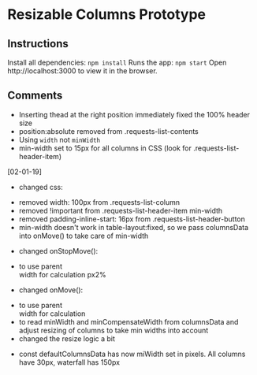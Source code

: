 # Resizable Columns Prototype

## Instructions

Install all dependencies: `npm install`
Runs the app: `npm start`
Open http://localhost:3000 to view it in the browser.

## Comments

* Inserting thead at the right position immediately fixed the 100% header size
* position:absolute removed from .requests-list-contents
* Using `width` not `minWidth`
* min-width set to 15px for all columns in CSS (look for .requests-list-header-item)

[02-01-19]
* changed css:
- removed width: 100px from .requests-list-column
- removed !important from .requests-list-header-item min-width
- removed padding-inline-start: 16px from .requests-list-header-button 
- min-width doesn't work in table-layout:fixed, so we pass columnsData into onMove() to take care of min-width

* changed onStopMove():
- to use parent <div> width for calculation px2%

* changed onMove():
- to use parent <div> width for calculation
- to read minWidth and minCompensateWidth from columnsData and adjust resizing of columns to take min widths into account
- changed the resize logic a bit

* const defaultColumnsData has now miWidth set in pixels. All columns have 30px, waterfall has 150px
